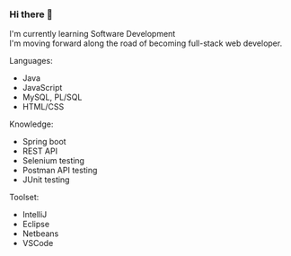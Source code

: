 ### Hi there 👋
I'm currently learning Software Development<br>
I'm moving forward along the road of becoming full-stack web developer.<br>

Languages:

* Java
* JavaScript
* MySQL, PL/SQL
* HTML/CSS

Knowledge:
* Spring boot
* REST API
* Selenium testing
* Postman API testing
* JUnit testing

Toolset:
* IntelliJ
* Eclipse
* Netbeans
* VSCode
